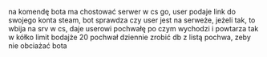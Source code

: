 na komendę bota ma chostować serwer w cs go,
user podaje link do swojego konta steam,
bot sprawdza czy user jest na serweże, jeżeli tak, to wbija na srv w cs,
daje userowi pochwałę po czym wychodzi i powtarza tak w kółko
limit bodajże 20 pochwał dziennie
zrobić db z listą pochwa, zeby nie obciażać bota